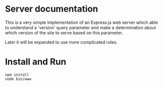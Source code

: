 # Server documentation

This is a very simple implementation of an Express.js web server which
able to understand a 'version' query parameter and make a determination
about which version of the site to serve based on this parameter.

Later it will be expanded to use more complicated rules.

# Install and Run

```
npm install
node bin/www
```
